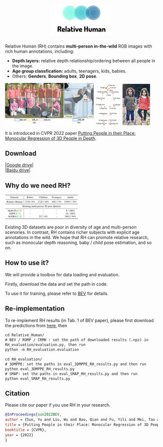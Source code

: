 <h1 align="center"> 
  <img src="assets/RH_logo.png" width="40%" />
</h1>

Relative Human (RH) contains **multi-person in-the-wild** RGB images with rich human annotations, including:  
 - **Depth layers:** relative depth relationship/ordering between all people in the image.  
 - **Age group classfication:** adults, teenagers, kids, babies.  
 - Others: **Genders**, **Bounding box**, **2D pose**.  

<p float="center">
  <img src="assets/RH_demos.png" width="58%" />
  <img src="assets/RH_skeletons.png" width="36%" />
</p>

It is introduced in CVPR 2022 paper [Putting People in their Place: Monocular Regression of 3D People in Depth](https://arxiv.org/abs/2112.08274).

## Download

|[Google drive](https://drive.google.com/drive/folders/1mkUI8p7PMUgvBDilRvN01rD1rxCdqPHC?usp=sharing)|  
|[Baidu drive]()|

## Why do we need RH?

<p float="center">
  <img src="assets/RH_table.png" width="48%" />
</p>

Existing 3D datasets are poor in diversity of age and multi-person scenories. In contrast, RH contains richer subjects with explicit age annotations in the wild. We hope that RH can promote relative research, such as monocular depth reasoning, baby / child pose estimation, and so on. 

## How to use it?

We will provide a toolbox for data loading and evaluation. 

Firstly, download the data and set the path in code.

To use it for training, please refer to [BEV](https://github.com/Arthur151/ROMP) for details.

## Re-implementation

To re-implement RH results (in Tab. 1 of BEV paper), please first download the predictions from [here](https://github.com/Arthur151/Relative_Human/releases/download/Predictions/all_results.zip), then 
```
cd Relative_Human/
# BEV / ROMP / CRMH : set the path of downloaded results (.npz) in RH_evaluation/evaluation.py, then run
python -m RH_evaluation.evaluation

cd RH_evaluation/
# 3DMPPE: set the paths in eval_3DMPPE_RH_results.py and then run
python eval_3DMPPE_RH_results.py
# SMAP: set the paths in eval_SMAP_RH_results.py and then run
python eval_SMAP_RH_results.py
```

## Citation
Please cite our paper if you use RH in your research. 
```bibtex
@InProceedings{sun2022BEV,
author = {Sun, Yu and Liu, Wu and Bao, Qian and Fu, Yili and Mei, Tao and Black, Michael J},
title = {Putting People in their Place: Monocular Regression of 3D People in Depth},
booktitle = {CVPR},
year = {2022}
}
```
